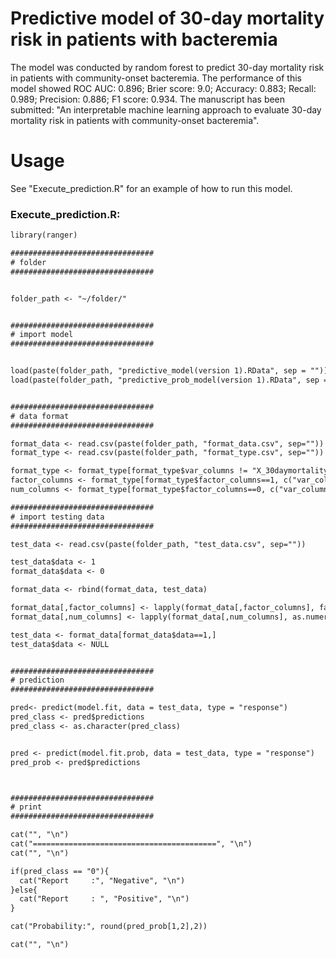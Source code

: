 # Predictive model of 30-day mortality risk in patients with bacteremia
The model was conducted by random forest to predict 30-day mortality risk in patients with community-onset bacteremia. The performance of this model showed ROC AUC: 0.896; Brier score: 9.0; Accuracy: 0.883; Recall: 0.989; Precision: 0.886; F1 score: 0.934.
The manuscript has been submitted: "An interpretable machine learning approach to evaluate 30-day mortality risk in patients with community-onset bacteremia".

# Usage
See "Execute_prediction.R" for an example of how to run this model.
### Execute_prediction.R:
```diff
library(ranger)

################################
# folder
################################


folder_path <- "~/folder/"


################################
# import model
################################


load(paste(folder_path, "predictive_model(version 1).RData", sep = ""))
load(paste(folder_path, "predictive_prob_model(version 1).RData", sep = ""))


################################
# data format
################################

format_data <- read.csv(paste(folder_path, "format_data.csv", sep=""))
format_type <- read.csv(paste(folder_path, "format_type.csv", sep=""))

format_type <- format_type[format_type$var_columns != "X_30daymortality",]
factor_columns <- format_type[format_type$factor_columns==1, c("var_columns")]
num_columns <- format_type[format_type$factor_columns==0, c("var_columns")]

################################
# import testing data
################################

test_data <- read.csv(paste(folder_path, "test_data.csv", sep=""))

test_data$data <- 1
format_data$data <- 0

format_data <- rbind(format_data, test_data)

format_data[,factor_columns] <- lapply(format_data[,factor_columns], factor)
format_data[,num_columns] <- lapply(format_data[,num_columns], as.numeric)

test_data <- format_data[format_data$data==1,]
test_data$data <- NULL


################################
# prediction
################################

pred<- predict(model.fit, data = test_data, type = "response")
pred_class <- pred$predictions
pred_class <- as.character(pred_class)


pred <- predict(model.fit.prob, data = test_data, type = "response")
pred_prob <- pred$predictions



################################
# print 
################################

cat("", "\n")
cat("=========================================", "\n")
cat("", "\n")

if(pred_class == "0"){
  cat("Report     :", "Negative", "\n")
}else{
  cat("Report     : ", "Positive", "\n")
}

cat("Probability:", round(pred_prob[1,2],2))

cat("", "\n")

```

# 

